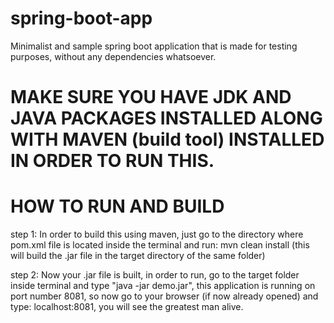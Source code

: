 # spring-boot-app
Minimalist and sample spring boot application that is made for testing purposes, without any dependencies whatsoever.

# MAKE SURE YOU HAVE JDK AND JAVA PACKAGES INSTALLED ALONG WITH MAVEN (build tool) INSTALLED IN ORDER TO RUN THIS.

# HOW TO RUN AND BUILD
step 1: In order to build this using maven, just go to the directory where pom.xml file is located inside the terminal and run:
mvn clean install   (this will build the .jar file in the target directory of the same folder)

step 2: Now your .jar file is built, in order to run, go to the target folder inside terminal and type "java -jar demo.jar", this application is running on port number 8081, so now go to your browser (if now already opened) and type: localhost:8081, you will see the greatest man alive.

